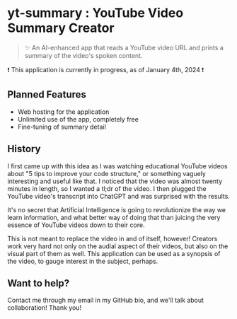 # yt-summary : YouTube Video Summary Creator

> ✨ An AI-enhanced app that reads a YouTube video URL and prints a summary of the video's spoken content.

❗ This application is currently in progress, as of January 4th, 2024 ❗ 

## Planned Features
- Web hosting for the application
- Unlimited use of the app, completely free
- Fine-tuning of summary detail

## History
I first came up with this idea as I was watching educational YouTube videos about "5 tips to improve your code structure," or something vaguely interesting and useful like that. I noticed that the video was almost twenty minutes in length, so I wanted a tl;dr of the video. I then plugged the YouTube video's transcript into ChatGPT and was surprised with the results.

It's no secret that Artificial Intelligence is going to revolutionize the way we learn information, and what better way of doing that than juicing the very essence of YouTube videos down to their core.

This is not meant to replace the video in and of itself, however! Creators work very hard not only on the audial aspect of their videos, but also on the visual part of them as well. This application can be used as a synopsis of the video, to gauge interest in the subject, perhaps.

## Want to help?
Contact me through my email in my GitHub bio, and we'll talk about collaboration! Thank you!